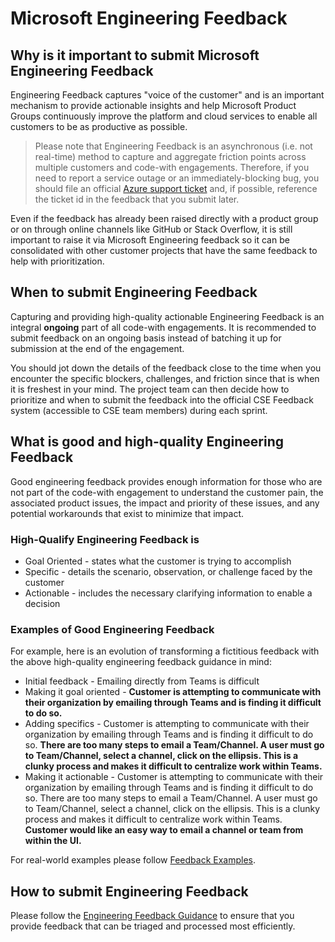 # Microsoft Engineering Feedback

## Why is it important to submit Microsoft Engineering Feedback

Engineering Feedback captures "voice of the customer" and is an important mechanism to provide actionable insights and help Microsoft Product Groups continuously improve the platform and cloud services to enable all customers to be as productive as possible.

> Please note that Engineering Feedback is an asynchronous (i.e. not real-time) method to capture and aggregate friction points across multiple customers and code-with engagements. Therefore, if you need to report a service outage or an immediately-blocking bug, you should file an official [Azure support ticket](https://azure.microsoft.com/en-us/support/create-ticket/) and, if possible, reference the ticket id in the feedback that you submit later.

Even if the feedback has already been raised directly with a product group or on through online channels like GitHub or Stack Overflow, it is still important to raise it via Microsoft Engineering feedback so it can be consolidated with other customer projects that have the same feedback to help with prioritization.

## When to submit Engineering Feedback

Capturing and providing high-quality actionable Engineering Feedback is an integral **ongoing** part of all code-with engagements. It is recommended to submit feedback on an ongoing basis instead of batching it up for submission at the end of the engagement.

You should jot down the details of the feedback close to the time when you encounter the specific blockers, challenges, and friction since that is when it is freshest in your mind. The project team can then decide how to prioritize and when to submit the feedback into the official CSE Feedback system (accessible to CSE team members) during each sprint.

## What is good and high-quality Engineering Feedback

Good engineering feedback provides enough information for those who are not part of the code-with engagement to understand the customer pain, the associated product issues, the impact and priority of these issues, and any potential workarounds that exist to minimize that impact.

### High-Qualify Engineering Feedback is

* Goal Oriented - states what the customer is trying to accomplish
* Specific - details the scenario, observation, or challenge faced by the customer
* Actionable - includes the necessary clarifying information to enable a decision

### Examples of Good Engineering Feedback

For example, here is an evolution of transforming a fictitious feedback with the above high-quality engineering feedback guidance in mind:

* Initial feedback - Emailing directly from Teams is difficult
* Making it goal oriented - **Customer is attempting to communicate with their organization by emailing through Teams and is finding it difficult to do so.**
* Adding specifics - Customer is attempting to communicate with their organization by emailing through Teams and is finding it difficult to do so. **There are too many steps to email a Team/Channel. A user must go to Team/Channel, select a channel, click on the ellipsis. This is a clunky process and makes it difficult to centralize work within Teams.**
* Making it actionable - Customer is attempting to communicate with their organization by emailing through Teams and is finding it difficult to do so. There are too many steps to email a Team/Channel. A user must go to Team/Channel, select a channel, click on the ellipsis. This is a clunky process and makes it difficult to centralize work within Teams. **Customer would like an easy way to email a channel or team from within the UI.**

For real-world examples please follow [Feedback Examples](feedback-examples.md).

## How to submit Engineering Feedback

Please follow the [Engineering Feedback Guidance](feedback-guidance.md) to ensure that you provide feedback that can be triaged and processed most efficiently.
